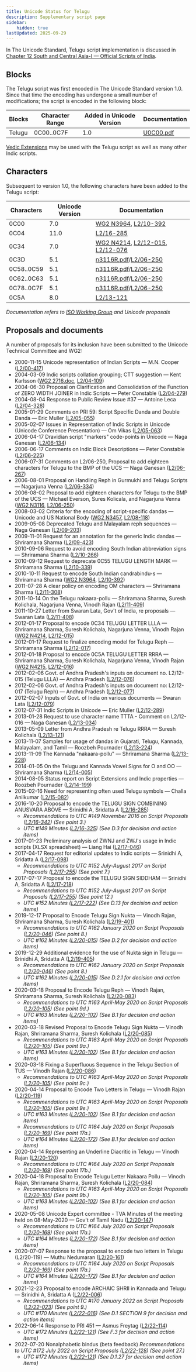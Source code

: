 ```yaml
---
title: Unicode Status for Telugu
description: Supplementary script page
sidebar:
    hidden: true
lastUpdated: 2025-09-29
---
```


In The Unicode Standard, Telugu script implementation is discussed in [Chapter 12 South and Central Asia-I — Official Scripts of India](https://www.unicode.org/versions/latest/core-spec/chapter-12/#G81985).

## Blocks

The Telugu script was first encoded in The Unicode Standard version 1.0. Since that time the encoding has undergone a small number of modifications; the script is encoded in the following block:

| Blocks | Character Range | Added in Unicode Version | Documentation |
| ------ | --------------- | ------------------------ | ------------- |
| Telugu | 0C00..0C7F | 1.0 | [U0C00.pdf](http://www.unicode.org/charts/PDF/U0C00.pdf) |

[Vedic Extensions](/scrlang/unicode/x-vedic-unicode) may be used with the Telugu script as well as many other Indic scripts.

## Characters

Subsequent to version 1.0, the following characters have been added to the Telugu script:

| Characters | Unicode Version | Documentation |
| ---------- | --------------- | ------------- |
| 0C00 | 7.0 | [WG2 N3964](https://www.unicode.org/wg2/docs/n3964.pdf), [L2/10-392](http://www.unicode.org/cgi-bin/GetMatchingDocs.pl?L2/10-392) |
| 0C04     |  11.0  | [L2/16-285](http://www.unicode.org/cgi-bin/GetMatchingDocs.pl?L2/16-285) |
| 0C34 | 7.0 | [WG2 N4214](https://www.unicode.org/wg2/docs/n4214.pdf), [L2/12-015](http://www.unicode.org/cgi-bin/GetMatchingDocs.pl?L2/12-015), [L2/12-076](http://www.unicode.org/cgi-bin/GetMatchingDocs.pl?L2/12-076) |
| 0C3D | 5.1 | [n3116R.pdf](https://www.unicode.org/wg2/docs/n3116.pdf)/[L2/06-250](http://www.unicode.org/cgi-bin/GetMatchingDocs.pl?L2/06-250) |
| 0C58..0C59 | 5.1 | [n3116R.pdf](https://www.unicode.org/wg2/docs/n3116.pdf)/[L2/06-250](http://www.unicode.org/cgi-bin/GetMatchingDocs.pl?L2/06-250) |
| 0C62..0C63 | 5.1 | [n3116R.pdf](https://www.unicode.org/wg2/docs/n3116.pdf)/[L2/06-250](http://www.unicode.org/cgi-bin/GetMatchingDocs.pl?L2/06-250) |
| 0C78..0C7F | 5.1 | [n3116R.pdf](https://www.unicode.org/wg2/docs/n3116.pdf)/[L2/06-250](http://www.unicode.org/cgi-bin/GetMatchingDocs.pl?L2/06-250) |
| 0C5A |  8.0  | [L2/13-121](http://www.unicode.org/cgi-bin/GetMatchingDocs.pl?L2/13-121) |

_Documentation refers to [ISO Working Group](https://www.unicode.org/wg2/) and Unicode proposals_

## Proposals and documents

A number of proposals for its inclusion have been submitted to the Unicode Technical Committee and WG2:
- 2000-11-15 Unicode representation of Indian Scripts — M.N. Cooper ([L2/00-417](http://www.unicode.org/cgi-bin/GetMatchingDocs.pl?L2/00-417))
- 2004-03-09 Indic scripts collation grouping; CTT suggestion — Kent Karlsson ([WG2 2716.doc](https://www.unicode.org/wg2/docs/n2716.doc), [L2/04-109](http://www.unicode.org/cgi-bin/GetMatchingDocs.pl?L2/04-109))
- 2004-06-30 Proposal on Clarification and Consolidation of the Function of ZERO WIDTH JOINER in Indic Scripts — Peter Constable ([L2/04-279](http://www.unicode.org/cgi-bin/GetMatchingDocs.pl?L2/04-279))
- 2004-08-04 Response to Public Review Issue #37 — Antoine Leca ([L2/04-328](http://www.unicode.org/cgi-bin/GetMatchingDocs.pl?L2/04-328))
- 2005-01-29 Comments on PRI 59: Script Specific Danda and Double Danda — Eric Muller ([L2/05-055](http://www.unicode.org/cgi-bin/GetMatchingDocs.pl?L2/05-055))
- 2005-02-07 Issues in Representation of Indic Scripts in Unicode (Unicode Conference Presentation) — Om Vikas ([L2/05-063](http://www.unicode.org/cgi-bin/GetMatchingDocs.pl?L2/05-063))
- 2006-04-17 Dravidian script "markers" code-points in Unicode — Naga Ganesan ([L2/06-134](http://www.unicode.org/cgi-bin/GetMatchingDocs.pl?L2/06-134))
- 2006-06-17 Comments on Indic Block Descriptions — Peter Constable ([L2/06-225](http://www.unicode.org/cgi-bin/GetMatchingDocs.pl?L2/06-225))
- 2006-07-31 Comments on L2/06-250, Proposal to add eighteen characters for Telugu to the BMP of the UCS — Naga Ganesan ([L2/06-267](http://www.unicode.org/cgi-bin/GetMatchingDocs.pl?L2/06-267))
- 2006-08-01 Proposal on Handling Reph in Gurmukhi and Telugu Scripts — Nagarjuna Venna ([L2/06-334](http://www.unicode.org/cgi-bin/GetMatchingDocs.pl?L2/06-334))
- 2006-08-02 Proposal to add eighteen characters for Telugu to the BMP of the UCS — Michael Everson, Sures Kolicala, and Nagarjuna Venna ([WG2 N3116](https://www.unicode.org/wg2/docs/n3116.pdf), [L2/06-250](http://www.unicode.org/cgi-bin/GetMatchingDocs.pl?L2/06-250))
- 2008-03-02 Criteria for the encoding of script-specific dandas — Unicode and US National Body ([WG2 N3457](https://www.unicode.org/wg2/docs/n3457.pdf), [L2/08-118](http://www.unicode.org/cgi-bin/GetMatchingDocs.pl?L2/08-118))
- 2009-05-08 Deprecated Telugu and Malayalam reph sequences — Naga Ganesan ([L2/09-203](http://www.unicode.org/cgi-bin/GetMatchingDocs.pl?L2/09-203))
- 2009-11-01 Request for an annotation for the generic Indic dandas — Shriramana Sharma ([L2/09-423](http://www.unicode.org/cgi-bin/GetMatchingDocs.pl?L2/09-423))
- 2010-09-06 Request to avoid encoding South Indian abbreviation signs — Shriramana Sharma ([L2/10-266](http://www.unicode.org/cgi-bin/GetMatchingDocs.pl?L2/10-266))
- 2010-09-12 Request to deprecate 0C55 TELUGU LENGTH MARK — Shriramana Sharma ([L2/10-339](http://www.unicode.org/cgi-bin/GetMatchingDocs.pl?L2/10-339))
- 2010-10-11 Request to encode South Indian candrabindu-s — Shriramana Sharma ([WG2 N3964](https://www.unicode.org/wg2/docs/n3964.pdf), [L2/10-392](http://www.unicode.org/cgi-bin/GetMatchingDocs.pl?L2/10-392))
- 2011-07-28 A clear policy on encoding OM characters — Shriramana Sharma ([L2/11-308](http://www.unicode.org/cgi-bin/GetMatchingDocs.pl?L2/11-308))
- 2011-10-14 On the Telugu nakaara-pollu — Shriramana Sharma, Suresh Kolichala, Nagarjuna Venna, Vinodh Rajan ([L2/11-409](http://www.unicode.org/cgi-bin/GetMatchingDocs.pl?L2/11-409))
- 2011-10-27 Letter from Swaran Lata, Gov't of India, re proposals — Swaran Lata ([L2/11-408](http://www.unicode.org/cgi-bin/GetMatchingDocs.pl?L2/11-408))
- 2012-01-17 Proposal to encode 0C34 TELUGU LETTER LLLA — Shriramana Sharma, Suresh Kolichala, Nagarjuna Venna, Vinodh Rajan ([WG2 N4214](https://www.unicode.org/wg2/docs/n4214.pdf), [L2/12-015](http://www.unicode.org/cgi-bin/GetMatchingDocs.pl?L2/12-015))
- 2012-01-17 Request to finalize encoding model for Telugu Reph — Shriramana Sharma ([L2/12-017](http://www.unicode.org/cgi-bin/GetMatchingDocs.pl?L2/12-017))
- 2012-01-18 Proposal to encode 0C5A TELUGU LETTER RRRA — Shriramana Sharma, Suresh Kolichala, Nagarjuna Venna, Vinodh Rajan ([WG2 N4215](https://www.unicode.org/wg2/docs/n4215.pdf), [L2/12-016](http://www.unicode.org/cgi-bin/GetMatchingDocs.pl?L2/12-016))
- 2012-02-06 Govt. of Andhra Pradesh's inputs on document no. L2/12-015 (Telugu LLLA) — Andhra Pradesh ([L2/12-076](http://www.unicode.org/cgi-bin/GetMatchingDocs.pl?L2/12-076))
- 2012-02-06 Govt. of Andhra Pradesh's inputs on document no: L2/12-017 (Telugu Reph) — Andhra Pradesh ([L2/12-077](http://www.unicode.org/cgi-bin/GetMatchingDocs.pl?L2/12-077))
- 2012-02-07 Inputs of Govt. of India on various documents — Swaran Lata ([L2/12-079](http://www.unicode.org/cgi-bin/GetMatchingDocs.pl?L2/12-079))
- 2012-07-31 Indic Scripts in Unicode — Eric Muller ([L2/12-289](http://www.unicode.org/cgi-bin/GetMatchingDocs.pl?L2/12-289))
- 2013-01-28 Request to use character name TTTA - Comment on L2/12-016 — Naga Ganesan ([L2/13-034](http://www.unicode.org/cgi-bin/GetMatchingDocs.pl?L2/13-034))
- 2013-05-09 Letter from Andhra Pradesh re Telugu RRRA — Suresh Kolichala ([L2/13-121](http://www.unicode.org/cgi-bin/GetMatchingDocs.pl?L2/13-121))
- 2013-11-07 Samples for usage of dandas in Gujarati, Telugu, Kannada, Malayalam, and Tamil — Roozbeh Pournader ([L2/13-224](http://www.unicode.org/cgi-bin/GetMatchingDocs.pl?L2/13-224))
- 2013-11-09 The Kannada "nakaara-pollu" — Shriramana Sharma ([L2/13-228](http://www.unicode.org/cgi-bin/GetMatchingDocs.pl?L2/13-228))
- 2014-01-05 On the Telugu and Kannada Vowel Signs for O and OO — Shriramana Sharma ([L2/14-005](http://www.unicode.org/cgi-bin/GetMatchingDocs.pl?L2/14-005))
- 2014-08-05 Status report on Script Extensions and Indic properties — Roozbeh Pournader ([L2/14-199](http://www.unicode.org/cgi-bin/GetMatchingDocs.pl?L2/14-199))
- 2015-02-16 Need for representing often used Telugu symbols — Challa Anilkumar ([L2/15-082](http://www.unicode.org/cgi-bin/GetMatchingDocs.pl?L2/15-082))
- 2016-10-20 Proposal to encode the TELUGU SIGN COMBINING ANUSVARA ABOVE — Srinidhi A, Sridatta A ([L2/16-285](http://www.unicode.org/cgi-bin/GetMatchingDocs.pl?L2/16-285))
  - _Recommendations to UTC #149 November 2016 on Script Proposals ([L2/16-342](http://www.unicode.org/L2/L2016/16342-script-ad-hoc.pdf)) (See point 3.)_
  - _UTC #149 Minutes ([L2/16-325](http://www.unicode.org/L2/L2016/16325.htm)) (See D.3 for decision and action items)_
- 2017-01-23 Preliminary analysis of ZWNJ and ZWJ's usage in Indic scripts (XLSX spreadsheet) — Liang Hai ([L2/17-046](http://www.unicode.org/cgi-bin/GetMatchingDocs.pl?L2/17-046))
- 2017-04-17 Request for editorial updates to Indic scripts — Srinidhi A, Sridatta A ([L2/17-098](http://www.unicode.org/cgi-bin/GetMatchingDocs.pl?L2/17-098))
  - _Recommendations to UTC #152 July-August 2017 on Script Proposals ([L2/17-255](http://www.unicode.org/cgi-bin/GetMatchingDocs.pl?L2/17-255)) (See point 7.)_
- 2017-07-17 Proposal to encode the TELUGU SIGN SIDDHAM — Srinidhi A, Sridatta A ([L2/17-218](http://www.unicode.org/cgi-bin/GetMatchingDocs.pl?L2/17-218))
  - _Recommendations to UTC #152 July-August 2017 on Script Proposals ([L2/17-255](http://www.unicode.org/L2/L2017/17255-script-ad-hoc.pdf)) (See point 12.)_
  - _UTC #152 Minutes ([L2/17-222](http://www.unicode.org/L2/L2017/17222.htm)) (See D.13 for decision and action items)_
- 2019-12-17 Proposal to Encode Telugu Sign Nukta — Vinodh Rajan, Shriramana Sharma, Suresh Kolichala ([L2/19-401](http://www.unicode.org/cgi-bin/GetMatchingDocs.pl?L2/19-401))
  - _Recommendations to UTC #162 January 2020 on Script Proposals ([L2/20-046](http://www.unicode.org/L2/L2020/20046-script-adhoc-rept.pdf)) (See point 8.)_
  - _UTC #162 Minutes ([L2/20-015](http://www.unicode.org/L2/L2020/20015.htm)) (See D.2 for decision and action items)_
- 2019-12-29 Additional evidence for the use of Nukta sign in Telugu — Srinidhi A, Sridatta A ([L2/19-405](http://www.unicode.org/cgi-bin/GetMatchingDocs.pl?L2/19-405))
  - _Recommendations to UTC #162 January 2020 on Script Proposals ([L2/20-046](http://www.unicode.org/L2/L2020/20046-script-adhoc-rept.pdf)) (See point 8.)_
  - _UTC #162 Minutes ([L2/20-015](http://www.unicode.org/L2/L2020/20015.htm)) (See D.2.1 for decision and action items)_
- 2020-03-18 Proposal to Encode Telugu Reph — Vinodh Rajan, Shriramana Sharma, Suresh Kolichala ([L2/20-083](http://www.unicode.org/cgi-bin/GetMatchingDocs.pl?L2/20-083))
  - _Recommendations to UTC #163 April-May 2020 on Script Proposals ([L2/20-105](https://www.unicode.org/L2/L2020/20105-script-adhoc-rept.pdf)) (See point 9d.)_
  - _UTC #163 Minutes ([L2/20-102](https://www.unicode.org/L2/L2020/20102.htm)) (See B.1 for decision and action items)_
- 2020-03-18 Revised Proposal to Encode Telugu Sign Nukta — Vinodh Rajan, Shriramana Sharma, Suresh Kolichala ([L2/20-085](http://www.unicode.org/cgi-bin/GetMatchingDocs.pl?L2/20-085))
  - _Recommendations to UTC #163 April-May 2020 on Script Proposals ([L2/20-105](https://www.unicode.org/L2/L2020/20105-script-adhoc-rept.pdf)) (See point 9a.)_
  - _UTC #163 Minutes ([L2/20-102](https://www.unicode.org/L2/L2020/20102.htm)) (See B.1 for decision and action items)_
- 2020-03-18 Fixing a Superfluous Sequence in the Telugu Section of TUS — Vinodh Rajan ([L2/20-086](http://www.unicode.org/cgi-bin/GetMatchingDocs.pl?L2/20-086))
  - _Recommendations to UTC #163 April-May 2020 on Script Proposals ([L2/20-105](https://www.unicode.org/L2/L2020/20105-script-adhoc-rept.pdf)) (See point 9c.)_
- 2020-04-14 Proposal to Encode Two Letters in Telugu — Vinodh Rajan ([L2/20-119](http://www.unicode.org/cgi-bin/GetMatchingDocs.pl?L2/20-119))
  - _Recommendations to UTC #163 April-May 2020 on Script Proposals ([L2/20-105](https://www.unicode.org/L2/L2020/20105-script-adhoc-rept.pdf)) (See point 9e.)_
  - _UTC #163 Minutes ([L2/20-102](https://www.unicode.org/L2/L2020/20102.htm)) (See B.1 for decision and action items)_
  - _Recommendations to UTC #164 July 2020 on Script Proposals ([L2/20-169](https://www.unicode.org/L2/L2020/20169-script-adhoc-rept.pdf)) (See point 17a.)_
  - _UTC #164 Minutes ([L2/20-172](https://www.unicode.org/L2/L2020/20172.htm)) (See B.1 for decision and action items)_
- 2020-04-14 Representing an Underline Diacritic in Telugu — Vinodh Rajan ([L2/20-120](http://www.unicode.org/cgi-bin/GetMatchingDocs.pl?L2/20-120))
  - _Recommendations to UTC #164 July 2020 on Script Proposals ([L2/20-169](https://www.unicode.org/L2/L2020/20169-script-adhoc-rept.pdf)) (See point 17b.)_
- 2020-04-18 Proposal to Encode Telugu Letter Nakaara Pollu — Vinodh Rajan, Shriramana Sharma, Suresh Kolichala ([L2/20-084](http://www.unicode.org/cgi-bin/GetMatchingDocs.pl?L2/20-084))
  - _Recommendations to UTC #163 April-May 2020 on Script Proposals ([L2/20-105](https://www.unicode.org/L2/L2020/20105-script-adhoc-rept.pdf)) (See point 9b.)_
  - _UTC #163 Minutes ([L2/20-102](https://www.unicode.org/L2/L2020/20102.htm)) (See B.1 for decision and action items)_
- 2020-05-08 Unicode Expert committee - TVA Minutes of the meeting held on 08-May-2020 — Gov't of Tamil Nadu ([L2/20-147](http://www.unicode.org/cgi-bin/GetMatchingDocs.pl?L2/20-147))
  - _Recommendations to UTC #164 July 2020 on Script Proposals ([L2/20-169](https://www.unicode.org/L2/L2020/20169-script-adhoc-rept.pdf)) (See point 17a.)_
  - _UTC #164 Minutes ([L2/20-172](https://www.unicode.org/L2/L2020/20172.htm)) (See B.1 for decision and action items)_
- 2020-07-07 Response to the proposal to encode two letters in Telugu (L2/20-119) — Muthu Nedumaran ([L2/20-161](http://www.unicode.org/cgi-bin/GetMatchingDocs.pl?L2/20-161))
  - _Recommendations to UTC #164 July 2020 on Script Proposals ([L2/20-169](https://www.unicode.org/L2/L2020/20169-script-adhoc-rept.pdf)) (See point 17a.)_
  - _UTC #164 Minutes ([L2/20-172](https://www.unicode.org/L2/L2020/20172.htm)) (See B.1 for decision and action items)_
- 2021-12-23 Proposal to encode ARCHAIC SHRII in Kannada and Telugu — Srinidhi A, Sridatta A ([L2/22-006](http://www.unicode.org/cgi-bin/GetMatchingDocs.pl?L2/22-006))
  - _Recommendations to UTC #170 January 2022 on Script Proposals ([L2/22-023](http://www.unicode.org/L2/L2022/22023-script-adhoc-rept.pdf)) (See point 9.)_
  - _UTC #170 Minutes ([L2/22-016](https://www.unicode.org/L2/L2022/22016.htm)) (See D.1 SECTION 9 for decision and action items)_
- 2022-06-14 Response to PRI 451 — Asmus Freytag ([L2/22-114](http://www.unicode.org/cgi-bin/GetMatchingDocs.pl?L2/22-114))
  - _UTC #172 Minutes ([L2/22-121](https://www.unicode.org/L2/L2022/22121.htm)) (See F.3 for decision and action items)_
- 2022-07-20 Nonalphabetic bindus (beta feedback) _Recommendations to UTC #172 July 2022 on Script Proposals ([L2/22-128](http://www.unicode.org/cgi-bin/GetMatchingDocs.pl?L2/22-128)) (See point 27.)_
  - _UTC #172 Minutes ([L2/22-121](https://www.unicode.org/L2/L2022/22121.htm)) (See D.1.27 for decision and action items)_
